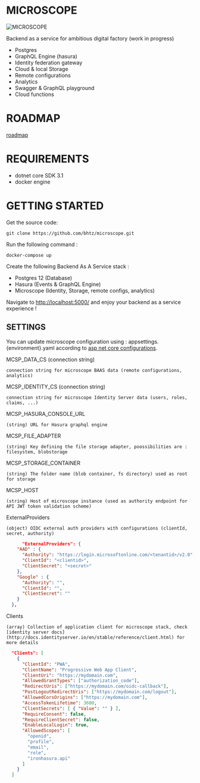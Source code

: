 MICROSCOPE
==========

![MICROSCOPE](https://github.com/bhtz/microscope/blob/master/wwwroot/home.png)

Backend as a service for ambitious digital factory (work in progress)

* Postgres
* GraphQL Engine (hasura)
* Identity federation gateway
* Cloud & local Storage
* Remote configurations
* Analytics
* Swagger & GraphQL playground
* Cloud functions

ROADMAP
=======

[roadmap](https://github.com/bhtz/microscope/blob/master/wwwroot/docs/roadmap.md)


REQUIREMENTS
============

* dotnet core SDK 3.1
* docker engine

GETTING STARTED
===============

Get the source code: 

    git clone https://github.com/bhtz/microscope.git

Run the following command :

    docker-compose up

Create the following Backend As A Service stack :
* Postgres 12 (Database)
* Hasura (Events & GraphQL Engine)
* Microscope (Identity, Storage, remote configs, analytics)


Navigate to [http://localhost:5000/](http://localhost:5000/) and enjoy your backend as a service experience !

SETTINGS
--------

You can update microscope configuration using : appsettings.{environment}.yaml according to [asp net core configurations](https://docs.microsoft.com/fr-fr/aspnet/core/fundamentals/configuration/?view=aspnetcore-3.1).


MCSP_DATA_CS (connection string)

    connection string for microscope BAAS data (remote configurations, analytics)

MCSP_IDENTITY_CS (connection string)

    connection string for microscope Identity Server data (users, roles, claims, ...)

MCSP_HASURA_CONSOLE_URL

    (string) URL for Hasura graphql engine

MCSP_FILE_ADAPTER

    (string) Key defining the file storage adapter, poossibilities are : filesystem, blobstorage

MCSP_STORAGE_CONTAINER

    (string) The folder name (blob container, fs directory) used as root for storage

MCSP_HOST

    (string) Host of microscope instance (used as authority endpoint for API JWT token validation scheme)

ExternalProviders

    (object) OIDC external auth providers with configurations (clientId, secret, authority)

```json
      "ExternalProviders": {
    "AAD" : {
      "Authority": "https://login.microsoftonline.com/<tenantid>/v2.0",
      "ClientId": "<clientid>",
      "ClientSecret": "<secret>"
    },
    "Google" : {
      "Authority": "",
      "ClientId": "",
      "ClientSecret": ""
    }
  },
```

Clients

    (array) Collection of application client for microscope stack, check [identity server docs](http://docs.identityserver.io/en/stable/reference/client.html) for more details

```json
  "Clients": [
    {
      "ClientId": "PWA",
      "ClientName": "Progressive Web App Client",
      "ClientUri": "https://mydomain.com",
      "AllowedGrantTypes": ["authorization_code"],
      "RedirectUris": ["https://mydomain.com/oidc-callback"],
      "PostLogoutRedirectUris": ["https://mydomain.com/logout"],
      "AllowedCorsOrigins": ["https://mydomain.com"],
      "AccessTokenLifetime": 3600,
      "ClientSecrets": [ { "Value": "" } ],
      "RequireConsent": false,
      "RequireClientSecret": false,
      "EnableLocalLogin": true,
      "AllowedScopes": [
        "openid",
        "profile",
        "email",
        "role",
        "ironhasura.api"
      ]
    }
  ]
```